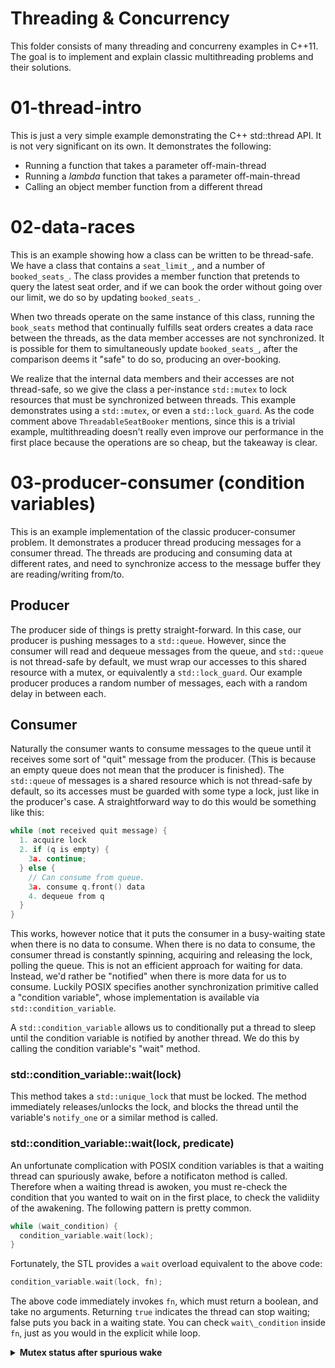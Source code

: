 # Threading & Concurrency

This folder consists of many threading and concurreny examples in C++11. The
goal is to implement and explain classic multithreading problems and their
solutions.

# 01-thread-intro

This is just a very simple example demonstrating the C++ std::thread API. It is
not very significant on its own. It demonstrates the following:

 - Running a function that takes a parameter off-main-thread
 - Running a _lambda_ function that takes a parameter off-main-thread
 - Calling an object member function from a different thread

# 02-data-races

This is an example showing how a class can be written to be thread-safe. We have
a class that contains a `seat_limit_`, and a number of `booked_seats_`. The
class provides a member function that pretends to query the latest seat order,
and if we can book the order without going over our limit, we do so by updating
`booked_seats_`.

When two threads operate on the same instance of this class, running the
`book_seats` method that continually fulfills seat orders creates a data race
between the threads, as the data member accesses are not synchronized. It is
possible for them to simultaneously update `booked_seats_`, after the comparison
deems it "safe" to do so, producing an over-booking.

We realize that the internal data members and their accesses are not
thread-safe, so we give the class a per-instance `std::mutex` to lock resources
that must be synchronized between threads. This example demonstrates using a
`std::mutex`, or even a `std::lock_guard`. As the code comment above
`ThreadableSeatBooker` mentions, since this is a trivial example, multithreading
doesn't really even improve our performance in the first place because the
operations are so cheap, but the takeaway is clear.

# 03-producer-consumer (condition variables)

This is an example implementation of the classic producer-consumer problem. It
demonstrates a producer thread producing messages for a consumer thread. The
threads are producing and consuming data at different rates, and need to
synchronize access to the message buffer they are reading/writing from/to.

## Producer

The producer side of things is pretty straight-forward. In this case, our
producer is pushing messages to a `std::queue`. However, since the consumer will
read and dequeue messages from the queue, and `std::queue` is not thread-safe by
default, we must wrap our accesses to this shared resource with a mutex, or
equivalently a `std::lock_guard`. Our example producer produces a random number
of messages, each with a random delay in between each.

## Consumer

Naturally the consumer wants to consume messages to the queue until it receives
some sort of "quit" message from the producer. (This is because an empty queue
does not mean that the producer is finished). The `std::queue` of messages is a
shared resource which is not thread-safe by default, so its accesses must be
guarded with some type a lock, just like in the producer's case. A
straightforward way to do this would be something like this:


```cpp
while (not received quit message) {
  1. acquire lock
  2. if (q is empty) {
    3a. continue;
  } else {
    // Can consume from queue.
    3a. consume q.front() data
    4. dequeue from q
  }
}
```

This works, however notice that it puts the consumer in a busy-waiting state
when there is no data to consume. When there is no data to consume, the consumer
thread is constantly spinning, acquiring and releasing the lock, polling the
queue. This is not an efficient approach for waiting for data. Instead, we'd
rather be "notified" when there is more data for us to consume. Luckily POSIX
specifies another synchronization primitive called a "condition variable", whose
implementation is available via `std::condition_variable`.

A `std::condition_variable` allows us to conditionally put a thread to sleep
until the condition variable is notified by another thread. We do this by
calling the condition variable's "wait" method.

### std::condition\_variable::wait(lock)

This method takes a `std::unique_lock` that must be locked. The method
immediately releases/unlocks the lock, and blocks the thread until the
variable's `notify_one` or a similar method is called.

### std::condition\_variable::wait(lock, predicate)

An unfortunate complication with POSIX condition variables is that a waiting
thread can spuriously awake, before a notificaton method is called. Therefore
when a waiting thread is awoken, you must re-check the condition that you wanted
to wait on in the first place, to check the validiity of the awakening. The
following pattern is pretty common.

```cpp
while (wait_condition) {
  condition_variable.wait(lock);
}
```

Fortunately, the STL provides a `wait` overload equivalent to the above code:

```cpp
condition_variable.wait(lock, fn);
```

The above code immediately invokes `fn`, which must return a boolean, and take
no arguments. Returning `true` indicates the thread can stop waiting; false
puts you back in a waiting state. You can check `wait\_condition` inside `fn`,
just as you would in the explicit while loop.

<!-- Mutex status after spurious wake: https://stackoverflow.com/questions/41007503 -->
<details>
<summary><b>Mutex status after spurious wake</b></summary>
You may be wondering: if it is safe (thread_safe) to check the
`wait_condition` after a spurious wake-up? The answer is yes; `wait` unlocks
the mutex before sleeping, and a spurious wake-up can only happen when the mutex
is unlocked. On a spurious wake-up, the lock is reacquired, so you can guarantee
that `fn` and checking `wait_condition` are always guarded by the lock, which
is often what you want. For more information see
https://stackoverflow.com/questions/41007503
</details>
